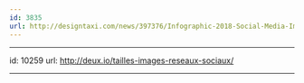 ```yaml
---
id: 3835
url: http://designtaxi.com/news/397376/Infographic-2018-Social-Media-Image-And-Video-Sizes-Cheat-Sheet/
---
```


---
id: 10259
url: http://deux.io/tailles-images-reseaux-sociaux/

---

